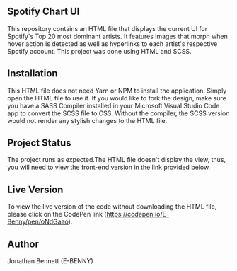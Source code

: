 ## Spotify Chart UI
This repository contains an HTML file that displays the current UI for Spotify's Top 20 most dominant artists. It features images that morph when hover action is detected as well as hyperlinks to each artist's respective Spotify account. This project was done using HTML and SCSS.

## Installation
This HTML file does not need Yarn or NPM to install the application. Simply open the HTML file to use it. If you would like to fork the design, make sure you have a SASS Compiler installed in your Microsoft Visual Studio Code app to convert the SCSS file to CSS. Without the compiler, the SCSS version would not render any stylish changes to the HTML file.

## Project Status
The project runs as expected.The HTML file doesn't display the view, thus, you will need to view the front-end version in the link provided below.

## Live Version
To view the live version of the code without downloading the HTML file, please click on the CodePen link (https://codepen.io/E-Benny/pen/oNdGaao).

## Author
Jonathan Bennett (E-BENNY)